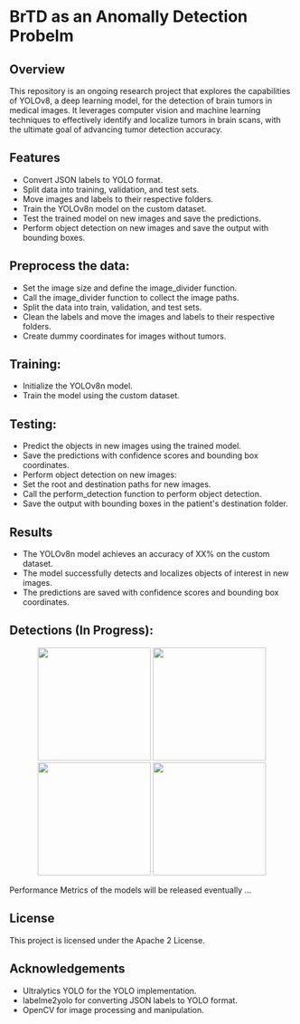 # BrTD as an Anomally Detection Probelm

## Overview
This repository is an ongoing research project that explores the capabilities of YOLOv8, a deep learning model, for the detection of brain tumors in medical images. It leverages computer vision and machine learning techniques to effectively identify and localize tumors in brain scans, with the ultimate goal of advancing tumor detection accuracy.

## Features
- Convert JSON labels to YOLO format.
- Split data into training, validation, and test sets.
- Move images and labels to their respective folders.
- Train the YOLOv8n model on the custom dataset.
- Test the trained model on new images and save the predictions.
- Perform object detection on new images and save the output with bounding boxes.

## Preprocess the data:
- Set the image size and define the image_divider function.
- Call the image_divider function to collect the image paths.
- Split the data into train, validation, and test sets.
- Clean the labels and move the images and labels to their respective folders.
- Create dummy coordinates for images without tumors.
## Training:
- Initialize the YOLOv8n model.
- Train the model using the custom dataset.
## Testing:
- Predict the objects in new images using the trained model.
- Save the predictions with confidence scores and bounding box coordinates.
- Perform object detection on new images:
- Set the root and destination paths for new images.
- Call the perform_detection function to perform object detection.
- Save the output with bounding boxes in the patient's destination folder.
## Results
- The YOLOv8n model achieves an accuracy of XX% on the custom dataset.
- The model successfully detects and localizes objects of interest in new images.
- The predictions are saved with confidence scores and bounding box coordinates.
## Detections (In Progress):

<p align="center">
  <img src="https://github.com/MHosseinHashemi/NBML_BrTc/assets/90381570/0f8ee6df-852a-4c41-993b-3c14aa97b997" width="200" />
  <img src="https://github.com/MHosseinHashemi/NBML_BrTc/assets/90381570/8d7b86f2-2edf-4095-8342-725498865f1c" width="200" />
  <img src="https://github.com/MHosseinHashemi/NBML_BrTc/assets/90381570/6e589454-5b3d-4f42-be65-2d34e24fcf8e" width="200" />
  <img src="https://github.com/MHosseinHashemi/NBML_BrTc/assets/90381570/942bd66d-cd79-4002-9318-42c757b26791" width="200" />
</p>

Performance Metrics of the models will be released eventually ...








## License
This project is licensed under the Apache 2 License.

## Acknowledgements
- Ultralytics YOLO for the YOLO implementation.
- labelme2yolo for converting JSON labels to YOLO format.
- OpenCV for image processing and manipulation.
